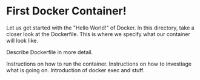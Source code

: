 # First Docker Container!

Let us get started with the "Hello World!" of Docker. In this directory, take a closer look at the Dockerfile. This is where we specify what our container will look like.

Describe Dockerfile in more detail.

Instructions on how to run the container.
Instructions on how to investiage what is going on.
Introduction of docker exec and stuff.

